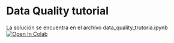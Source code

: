 # Data Quality tutorial
 La solución se encuentra en el archivo data_quality_trutoria.ipynb
[![Open In Colab](https://colab.research.google.com/assets/colab-badge.svg)](https://colab.research.google.com/github/datascience-uniandes/data-quality-tutorial/)
